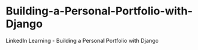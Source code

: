 # Building-a-Personal-Portfolio-with-Django
LinkedIn Learning - Building a Personal Portfolio with Django
